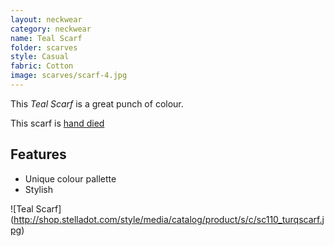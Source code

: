 ```yaml
---
layout: neckwear
category: neckwear
name: Teal Scarf
folder: scarves
style: Casual
fabric: Cotton
image: scarves/scarf-4.jpg
---
```


This *Teal Scarf* is a great punch of colour.

This scarf is [hand died](http://en.wikipedia.org/wiki/Custom_fabric_dyeing)

## Features

- Unique colour pallette
- Stylish

![Teal Scarf] (http://shop.stelladot.com/style/media/catalog/product/s/c/sc110_turqscarf.jpg)


